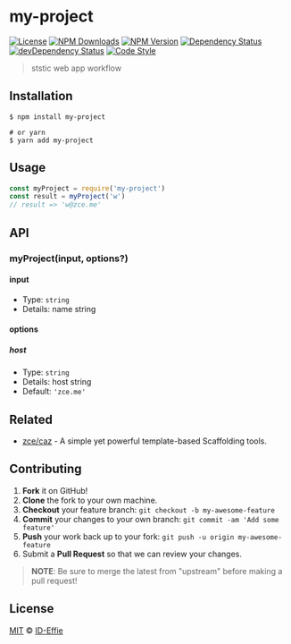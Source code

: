 # my-project

[![License][license-img]][license-url]
[![NPM Downloads][downloads-img]][downloads-url]
[![NPM Version][version-img]][version-url]
[![Dependency Status][dependency-img]][dependency-url]
[![devDependency Status][devdependency-img]][devdependency-url]
[![Code Style][style-img]][style-url]

> ststic web app workflow

## Installation

```shell
$ npm install my-project

# or yarn
$ yarn add my-project
```

## Usage

<!-- TODO: Introduction of Usage -->

```javascript
const myProject = require('my-project')
const result = myProject('w')
// result => 'w@zce.me'
```

## API

<!-- TODO: Introduction of API -->

### myProject(input, options?)

#### input

- Type: `string`
- Details: name string

#### options

##### host

- Type: `string`
- Details: host string
- Default: `'zce.me'`

## Related

- [zce/caz](https://github.com/zce/caz) - A simple yet powerful template-based Scaffolding tools.

## Contributing

1. **Fork** it on GitHub!
2. **Clone** the fork to your own machine.
3. **Checkout** your feature branch: `git checkout -b my-awesome-feature`
4. **Commit** your changes to your own branch: `git commit -am 'Add some feature'`
5. **Push** your work back up to your fork: `git push -u origin my-awesome-feature`
6. Submit a **Pull Request** so that we can review your changes.

> **NOTE**: Be sure to merge the latest from "upstream" before making a pull request!

## License

[MIT](LICENSE) &copy; [ID-Effie](https://github.com/ID-Effie/szy-packaging-flow.git)



[license-img]: https://img.shields.io/github/license/szy/my-project
[license-url]: https://github.com/szy/my-project/blob/master/LICENSE
[downloads-img]: https://img.shields.io/npm/dm/my-project
[downloads-url]: https://npm.im/my-project
[version-img]: https://img.shields.io/npm/v/my-project
[version-url]: https://npm.im/my-project
[dependency-img]: https://img.shields.io/david/szy/my-project
[dependency-url]: https://david-dm.org/szy/my-project
[devdependency-img]: https://img.shields.io/david/dev/szy/my-project
[devdependency-url]: https://david-dm.org/szy/my-project?type=dev
[style-img]: https://img.shields.io/badge/code_style-standard-brightgreen
[style-url]: https://standardjs.com
